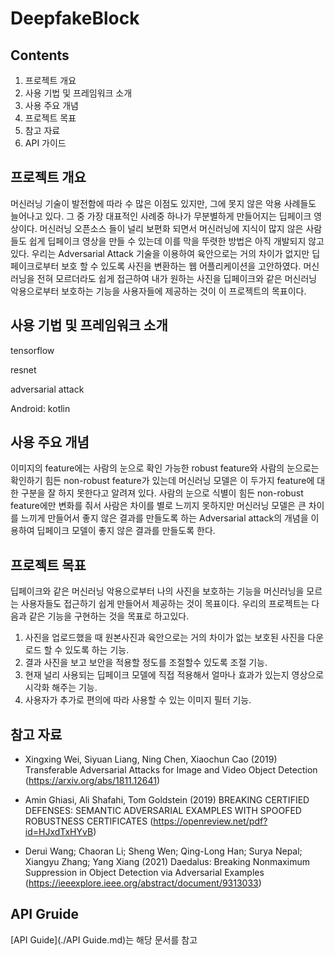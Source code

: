 # DeepfakeBlock

## Contents

1. 프로젝트 개요
2. 사용 기법 및 프레임워크 소개
3. 사용 주요 개념
4. 프로젝트 목표
5. 참고 자료
6. API 가이드

## 프로젝트 개요

머신러닝 기술이 발전함에 따라 수 많은 이점도 있지만, 그에 못지 않은 악용 사례들도 늘어나고 있다. 그 중 가장 대표적인 사례중 하나가 무분별하게 만들어지는 딥페이크 영상이다. 머신러닝 오픈소스 들이 널리 보편화 되면서 머신러닝에 지식이 많지 않은 사람들도 쉽게 딥페이크 영상을 만들 수 있는데 이를 막을 뚜렷한 방법은 아직 개발되지 않고 있다. 
우리는 Adversarial Attack 기술을 이용하여 육안으로는 거의 차이가 없지만 딥페이크로부터 보호 할 수 있도록 사진을 변환하는 웹 어플리케이션을 고안하였다. 머신러닝을 전혀 모르더라도 쉽게 접근하여 내가 원하는 사진을 딥페이크와 같은 머신러닝 악용으로부터 보호하는 기능을 사용자들에 제공하는 것이 이 프로젝트의 목표이다.

## 사용 기법 및 프레임워크 소개

tensorflow

resnet

adversarial attack

Android: kotlin

## 사용 주요 개념 

이미지의 feature에는 사람의 눈으로 확인 가능한 robust feature와 사람의 눈으로는 확인하기 힘든 non-robust feature가 있는데 머신러닝 모델은 이 두가지 feature에 대한 구분을 잘 하지 못한다고 알려져 있다. 
사람의 눈으로 식별이 힘든 non-robust feature에만 변화를 줘서 사람은 차이를 별로 느끼지 못하지만 머신러닝 모델은 큰 차이를 느끼게 만들어서 좋지 않은 결과를 만들도록 하는 Adversarial attack의 개념을 이용하여 딥페이크 모델이 좋지 않은 결과를 만들도록 한다.


## 프로젝트 목표

딥페이크와 같은 머신러닝 악용으로부터 나의 사진을 보호하는 기능을 머신러닝을 모르는 사용자들도 접근하기 쉽게 만들어서 제공하는 것이 목표이다. 
우리의 프로젝트는 다음과 같은 기능을 구현하는 것을 목표로 하고있다.

1.	사진을 업로드했을 때 원본사진과 육안으로는 거의 차이가 없는 보호된 사진을 다운로드 할 수 있도록 하는 기능.
2.	결과 사진을 보고 보안을 적용할 정도를 조절할수 있도록 조절 기능.
3.	현재 널리 사용되는 딥페이크 모델에 직접 적용해서 얼마나 효과가 있는지 영상으로 시각화 해주는 기능.
4.	사용자가 추가로 편의에 따라 사용할 수 있는 이미지 필터 기능.

## 참고 자료

- Xingxing Wei, Siyuan Liang, Ning Chen, Xiaochun Cao (2019) Transferable Adversarial Attacks for Image and Video Object Detection (https://arxiv.org/abs/1811.12641)

- Amin Ghiasi, Ali Shafahi, Tom Goldstein (2019) BREAKING CERTIFIED DEFENSES: SEMANTIC ADVERSARIAL EXAMPLES WITH SPOOFED ROBUSTNESS CERTIFICATES (https://openreview.net/pdf?id=HJxdTxHYvB)

- Derui Wang; Chaoran Li; Sheng Wen; Qing-Long Han; Surya Nepal; Xiangyu Zhang; Yang Xiang (2021) Daedalus: Breaking Nonmaximum Suppression in Object Detection via Adversarial Examples (https://ieeexplore.ieee.org/abstract/document/9313033)

## API Gruide

[API Guide](./API Guide.md)는 해당 문서를 참고

